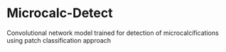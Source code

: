# Microcalc-Detect
Convolutional network model trained for detection of microcalcifications using patch classification approach

